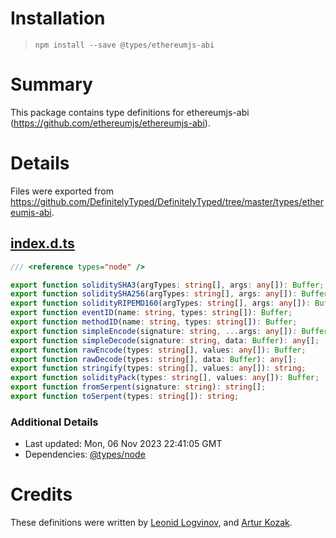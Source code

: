 # Installation
> `npm install --save @types/ethereumjs-abi`

# Summary
This package contains type definitions for ethereumjs-abi (https://github.com/ethereumjs/ethereumjs-abi).

# Details
Files were exported from https://github.com/DefinitelyTyped/DefinitelyTyped/tree/master/types/ethereumjs-abi.
## [index.d.ts](https://github.com/DefinitelyTyped/DefinitelyTyped/tree/master/types/ethereumjs-abi/index.d.ts)
````ts
/// <reference types="node" />

export function soliditySHA3(argTypes: string[], args: any[]): Buffer;
export function soliditySHA256(argTypes: string[], args: any[]): Buffer;
export function solidityRIPEMD160(argTypes: string[], args: any[]): Buffer;
export function eventID(name: string, types: string[]): Buffer;
export function methodID(name: string, types: string[]): Buffer;
export function simpleEncode(signature: string, ...args: any[]): Buffer;
export function simpleDecode(signature: string, data: Buffer): any[];
export function rawEncode(types: string[], values: any[]): Buffer;
export function rawDecode(types: string[], data: Buffer): any[];
export function stringify(types: string[], values: any[]): string;
export function solidityPack(types: string[], values: any[]): Buffer;
export function fromSerpent(signature: string): string[];
export function toSerpent(types: string[]): string;

````

### Additional Details
 * Last updated: Mon, 06 Nov 2023 22:41:05 GMT
 * Dependencies: [@types/node](https://npmjs.com/package/@types/node)

# Credits
These definitions were written by [Leonid Logvinov](https://github.com/LogvinovLeon), and [Artur Kozak](https://github.com/quezak).
